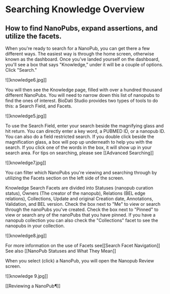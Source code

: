 # Searching Knowledge Overview
 
 ## How to find NanoPubs, expand assertions, and utilize the facets.

When you're ready to search for a NanoPub, you can get there a few different ways. The easiest way is through the home screen, otherwise known as the dashboard.
Once you've landed yourself on the dashboard, you'll see a box that says "Knowledge," under it will be a couple of options. Click "Search."

![[knowledge6.jpg]]

You will then see the Knowledge page, filled with over a hundred thousand different NanoPubs. You will need to narrow down this list of nanopubs to find the ones of interest.  BioDati Studio provides two types of tools to do this: a Search Field, and Facets.

![[knowledge5.jpg]]

To use the Search Field, enter your search beside the magnifying glass and hit return.  You can directly enter a key word, a PUBMED ID, or a nanopub ID. You can also do a field restricted search. If you double click beside the magnification glass, a box will pop up underneath to help you with the search. If you click one of the words in the box, it will show up in your search area. For tips on searching, please see [[Advanced Searching]]

![[knowledge7.jpg]]

You can filter which NanoPubs you're viewing and searching through by utilizing the Facets section on the left side of the screen.

Knowledge Search Facets are divided into Statuses (nanopub curation status), Owners (The creator of the nanopub), Relations (BEL edge relations), Collections, Update and original Creation date, Annotations,  Validation, and BEL version.  Check the box next to "Me" to view or search through the nanoPubs you've created. Check the box next to "Pinned" to view or search any of the nanoPubs that you have pinned. If you have a nanopub collection you can also check the "Collections" facet to see the nanopubs in your collection.

![[knowledge8.jpg]]

For more information on the use of Facets see[[Search Facet Navigation]]
See also [[NanoPub Statuses and What They Mean]]

When you select (click) a NanoPub, you will open the Nanopub Review screen.

![[knowledge 9.jpg]]

[[Reviewing a NanoPub¶]]
